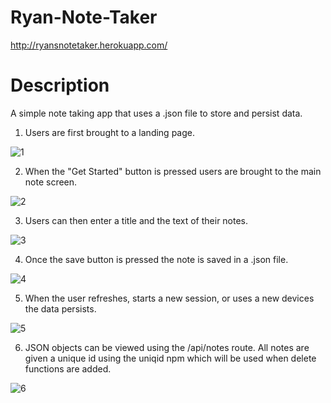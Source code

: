 # Ryan-Note-Taker

http://ryansnotetaker.herokuapp.com/

# Description 

A simple note taking app that uses a .json file to store and persist data. 

1. Users are first brought to a landing page. 

![1](https://user-images.githubusercontent.com/74829094/117705181-bd5c7d80-b199-11eb-8797-3a40ca42a7a7.png)


2. When the "Get Started" button is pressed users are brought to the main note screen.

![2](https://user-images.githubusercontent.com/74829094/117705190-bfbed780-b199-11eb-9904-ded4dfcd2319.png)


3. Users can then enter a title and the text of their notes. 

![3](https://user-images.githubusercontent.com/74829094/117705202-c51c2200-b199-11eb-8a4c-5a8a8f5836da.png)

4. Once the save button is pressed the note is saved in a .json file.

![4](https://user-images.githubusercontent.com/74829094/117705216-cbaa9980-b199-11eb-8dab-cf70721a5690.png)

5. When the user refreshes, starts a new session, or uses a new devices the data persists. 

![5](https://user-images.githubusercontent.com/74829094/117705238-d107e400-b199-11eb-9c7c-fa3727c6050c.png)

6. JSON objects can be viewed using the /api/notes route. All notes are given a unique id using the uniqid npm which will be used when delete functions are added. 

![6](https://user-images.githubusercontent.com/74829094/117705254-d6652e80-b199-11eb-89b7-3c8b896d3a7d.png)

